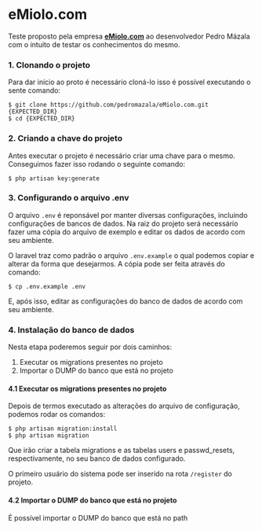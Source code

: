 # eMiolo.com

Teste proposto pela empresa [**eMiolo.com**](http://emiolo.com) ao desenvolvedor Pedro Mázala com o intuito de testar os conhecimentos do mesmo.

### 1. Clonando o projeto 

Para dar início ao proto é necessário cloná-lo isso é possível executando o sente comando:
```shell
$ git clone https://github.com/pedromazala/eMiolo.com.git {EXPECTED_DIR}
$ cd {EXPECTED_DIR}
```

### 2. Criando a chave do projeto

Antes executar o projeto é necessário criar uma chave para o mesmo. Conseguimos fazer isso rodando o seguinte comando:  
```shell
$ php artisan key:generate
```

### 3. Configurando o arquivo .env

O arquivo `.env` é reponsável por manter diversas configurações, incluindo configurações de bancos de dados.
Na raiz do projeto será necessário fazer uma cópia do arquivo de exemplo e editar os dados de acordo com seu ambiente.

O laravel traz como padrão o arquivo `.env.example` o qual podemos copiar e alterar da forma que desejarmos. 
A cópia pode ser feita através do comando:
```shell
$ cp .env.example .env
```
E, após isso, editar as configurações do banco de dados de acordo com seu ambiente.

### 4. Instalação do banco de dados

Nesta etapa poderemos seguir por dois caminhos:
1. Executar os migrations presentes no projeto
2. Importar o DUMP do banco que está no projeto

#### 4.1 Executar os migrations presentes no projeto

Depois de termos executado as alterações do arquivo de configuração, podemos rodar os comandos:
```shell
$ php artisan migration:install
$ php artisan migration
```

Que irão criar a tabela migrations e as tabelas users e passwd_resets, respectivamente, no seu banco de dados configurado.

O primeiro usuário do sistema pode ser inserido na rota `/register` do projeto.


#### 4.2 Importar o DUMP do banco que está no projeto

É possível importar o DUMP do banco que está no path 